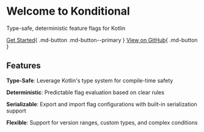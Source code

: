 # Welcome to Konditional

Type-safe, deterministic feature flags for Kotlin

[Get Started](getting-started/introduction.md){ .md-button .md-button--primary }
[View on GitHub](https://github.com/amichne/konditional){ .md-button }

## Features

**Type-Safe**: Leverage Kotlin's type system for compile-time safety

**Deterministic**: Predictable flag evaluation based on clear rules

**Serializable**: Export and import flag configurations with built-in serialization support

**Flexible**: Support for version ranges, custom types, and complex conditions

